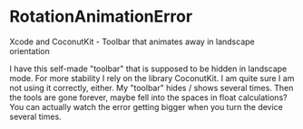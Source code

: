 RotationAnimationError
======================

Xcode and CoconutKit - Toolbar that animates away in landscape orientation

I have this self-made "toolbar" that is supposed to be hidden in
landscape mode. For more stability I rely on the library CoconutKit. I
am quite sure I am not using it correctly, either. My "toolbar" hides /
shows several times. Then the tools are gone forever, maybe fell into
the spaces in float calculations? You can actually watch the error
getting bigger when you turn the device several times.
